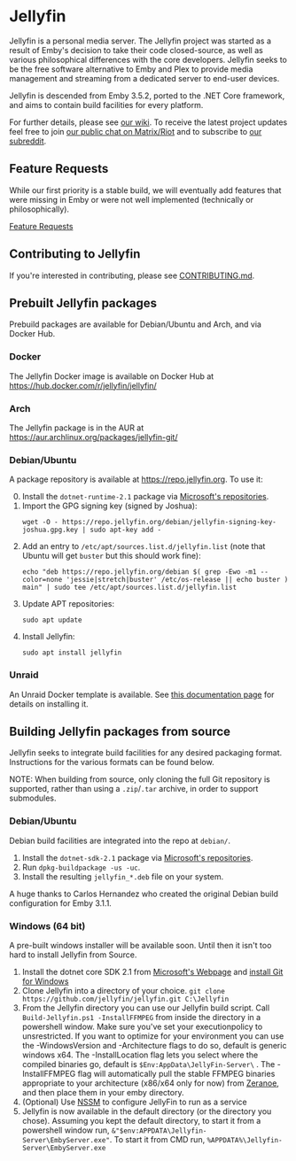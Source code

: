 Jellyfin
============

Jellyfin is a personal media server. The Jellyfin project was started as a result of Emby's decision to take their code closed-source, as well as various philosophical differences with the core developers. Jellyfin seeks to be the free software alternative to Emby and Plex to provide media management and streaming from a dedicated server to end-user devices.

Jellyfin is descended from Emby 3.5.2, ported to the .NET Core framework, and aims to contain build facilities for every platform.

For further details, please see [our wiki](https://github.com/jellyfin/jellyfin/wiki). To receive the latest project updates feel free to join [our public chat on Matrix/Riot](https://matrix.to/#/#jellyfin:matrix.org) and to subscribe to [our subreddit](https://www.reddit.com/r/jellyfin/).

## Feature Requests

While our first priority is a stable build, we will eventually add features that were missing in Emby or were not well implemented (technically or philosophically).

[Feature Requests](http://feathub.com/jellyfin/jellyfin)

## Contributing to Jellyfin

If you're interested in contributing, please see [CONTRIBUTING.md](https://github.com/jellyfin/jellyfin/blob/master/CONTRIBUTING.md).

## Prebuilt Jellyfin packages

Prebuild packages are available for Debian/Ubuntu and Arch, and via Docker Hub.

### Docker

The Jellyfin Docker image is available on Docker Hub at https://hub.docker.com/r/jellyfin/jellyfin/

### Arch

The Jellyfin package is in the AUR at https://aur.archlinux.org/packages/jellyfin-git/

### Debian/Ubuntu

A package repository is available at https://repo.jellyfin.org. To use it:

0. Install the `dotnet-runtime-2.1` package via [Microsoft's repositories](https://dotnet.microsoft.com/download/dotnet-core/2.1).
0. Import the GPG signing key (signed by Joshua):
    ```
    wget -O - https://repo.jellyfin.org/debian/jellyfin-signing-key-joshua.gpg.key | sudo apt-key add -
    ```
0. Add an entry to `/etc/apt/sources.list.d/jellyfin.list` (note that Ubuntu will get `buster` but this should work fine):
    ```
    echo "deb https://repo.jellyfin.org/debian $( grep -Ewo -m1 --color=none 'jessie|stretch|buster' /etc/os-release || echo buster ) main" | sudo tee /etc/apt/sources.list.d/jellyfin.list
    ```
0. Update APT repositories:
    ```
    sudo apt update
    ```
0. Install Jellyfin:
    ```
    sudo apt install jellyfin
    ```

### Unraid

An Unraid Docker template is available. See [this documentation page](https://github.com/jellyfin/jellyfin/blob/master/unRaid/docker-templates/README.md) for details on installing it.

## Building Jellyfin packages from source

Jellyfin seeks to integrate build facilities for any desired packaging format. Instructions for the various formats can be found below.

NOTE: When building from source, only cloning the full Git repository is supported, rather than using a `.zip`/`.tar` archive, in order to support submodules.

### Debian/Ubuntu

Debian build facilities are integrated into the repo at `debian/`.

1. Install the `dotnet-sdk-2.1` package via [Microsoft's repositories](https://dotnet.microsoft.com/download/dotnet-core/2.1).
2. Run `dpkg-buildpackage -us -uc`.
3. Install the resulting `jellyfin_*.deb` file on your system.

A huge thanks to Carlos Hernandez who created the original Debian build configuration for Emby 3.1.1.

### Windows (64 bit)
A pre-built windows installer will be available soon. Until then it isn't too hard to install Jellyfin from Source.

1. Install the dotnet core SDK 2.1 from [Microsoft's Webpage](https://dotnet.microsoft.com/download/dotnet-core/2.1) and [install Git for Windows](https://gitforwindows.org/)
2. Clone Jellyfin into a directory of your choice. `git clone https://github.com/jellyfin/jellyfin.git C:\Jellyfin`
3. From the Jellyfin directory you can use our Jellyfin build script. Call `Build-Jellyfin.ps1 -InstallFFMPEG` from inside the directory in a powershell window. Make sure you've set your executionpolicy to unsrestricted. If you want to optimize for your environment you can use the -WindowsVersion and -Architecture flags to do so, default is generic windows x64. The -InstallLocation flag lets you select where the compiled binaries go, default is `$Env:AppData\JellyFin-Server\` . The -InstallFFMPEG flag will automatically pull the stable FFMPEG binaries appropriate to your architecture (x86/x64 only for now) from [Zeranoe](https://ffmpeg.zeranoe.com/builds/), and then place them in your emby directory. 
4. (Optional) Use [NSSM](https://nssm.cc/) to configure JellyFin to run as a service
5. Jellyfin is now available in the default directory (or the directory you chose). Assuming you kept the default directory, to start it from a powershell window run, `&"$env:APPDATA\Jellyfin-Server\EmbyServer.exe"`. To start it from CMD run, `%APPDATA%\Jellyfin-Server\EmbyServer.exe`
